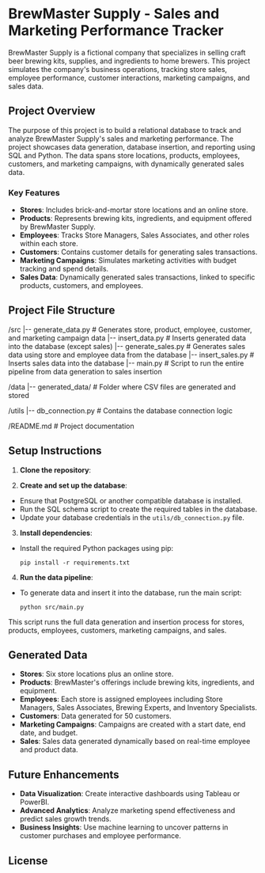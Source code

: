 # BrewMaster Supply - Sales and Marketing Performance Tracker

BrewMaster Supply is a fictional company that specializes in selling craft beer brewing kits, supplies, and ingredients to home brewers. This project simulates the company's business operations, tracking store sales, employee performance, customer interactions, marketing campaigns, and sales data.

## Project Overview

The purpose of this project is to build a relational database to track and analyze BrewMaster Supply's sales and marketing performance. The project showcases data generation, database insertion, and reporting using SQL and Python. The data spans store locations, products, employees, customers, and marketing campaigns, with dynamically generated sales data.

### Key Features
- **Stores**: Includes brick-and-mortar store locations and an online store.
- **Products**: Represents brewing kits, ingredients, and equipment offered by BrewMaster Supply.
- **Employees**: Tracks Store Managers, Sales Associates, and other roles within each store.
- **Customers**: Contains customer details for generating sales transactions.
- **Marketing Campaigns**: Simulates marketing activities with budget tracking and spend details.
- **Sales Data**: Dynamically generated sales transactions, linked to specific products, customers, and employees.

## Project File Structure

/src
  |-- generate_data.py        # Generates store, product, employee, customer, and marketing campaign data
  |-- insert_data.py          # Inserts generated data into the database (except sales)
  |-- generate_sales.py       # Generates sales data using store and employee data from the database
  |-- insert_sales.py         # Inserts sales data into the database
  |-- main.py                 # Script to run the entire pipeline from data generation to sales insertion

/data
  |-- generated_data/         # Folder where CSV files are generated and stored

/utils
  |-- db_connection.py        # Contains the database connection logic

/README.md                    # Project documentation


## Setup Instructions

1. **Clone the repository**:


2. **Create and set up the database**:
- Ensure that PostgreSQL or another compatible database is installed.
- Run the SQL schema script to create the required tables in the database.
- Update your database credentials in the `utils/db_connection.py` file.

3. **Install dependencies**:
- Install the required Python packages using pip:
  ```
  pip install -r requirements.txt
  ```

4. **Run the data pipeline**:
- To generate data and insert it into the database, run the main script:
  ```
  python src/main.py
  ```

This script runs the full data generation and insertion process for stores, products, employees, customers, marketing campaigns, and sales.

## Generated Data

- **Stores**: Six store locations plus an online store.
- **Products**: BrewMaster's offerings include brewing kits, ingredients, and equipment.
- **Employees**: Each store is assigned employees including Store Managers, Sales Associates, Brewing Experts, and Inventory Specialists.
- **Customers**: Data generated for 50 customers.
- **Marketing Campaigns**: Campaigns are created with a start date, end date, and budget.
- **Sales**: Sales data generated dynamically based on real-time employee and product data.

## Future Enhancements
- **Data Visualization**: Create interactive dashboards using Tableau or PowerBI.
- **Advanced Analytics**: Analyze marketing spend effectiveness and predict sales growth trends.
- **Business Insights**: Use machine learning to uncover patterns in customer purchases and employee performance.

## License

